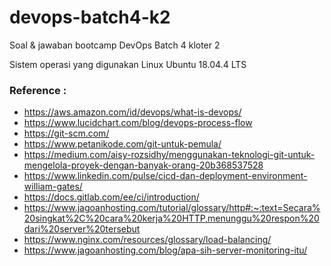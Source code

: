 # devops-batch4-k2
Soal &amp; jawaban bootcamp DevOps Batch 4 kloter 2

Sistem operasi yang digunakan Linux Ubuntu 18.04.4 LTS  

<h3>Reference :</h3> 

* https://aws.amazon.com/id/devops/what-is-devops/
* https://www.lucidchart.com/blog/devops-process-flow
* https://git-scm.com/
* https://www.petanikode.com/git-untuk-pemula/
* https://medium.com/aisy-rozsidhy/menggunakan-teknologi-git-untuk-mengelola-proyek-dengan-banyak-orang-20b368537528
* https://www.linkedin.com/pulse/cicd-dan-deployment-environment-william-gates/
* https://docs.gitlab.com/ee/ci/introduction/
* https://www.jagoanhosting.com/tutorial/glossary/http#:~:text=Secara%20singkat%2C%20cara%20kerja%20HTTP,menunggu%20respon%20dari%20server%20tersebut
* https://www.nginx.com/resources/glossary/load-balancing/
* https://www.jagoanhosting.com/blog/apa-sih-server-monitoring-itu/


